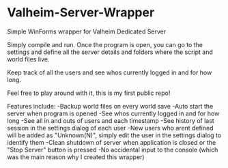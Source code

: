 # Valheim-Server-Wrapper
Simple WinForms wrapper for Valheim Dedicated Server

Simply compile and run.
Once the program is open, you can go to the settings and define all the server details and folders where the script and world files live. 

Keep track of all the users and see whos currently logged in and for how long.

Feel free to play around with it, this is my first public repo!

Features include:
-Backup world files on every world save
-Auto start the server when program is opened
-See whos currently logged in and for how long
-See all in and outs of users and each timestamp
-See history of last session in the settings dialog of each user
-New users who arent defined will be added as "Unknown(N)", simply edit the user in the settings dialog to identify them
-Clean shutdown of server when application is closed or the "Stop Server" button is pressed
-No accidental input to the console (which was the main reason why I created this wrapper)
